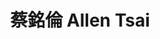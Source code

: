 ---
chinese_name: 蔡銘倫
english_name: Allen Tsai
title: 蔡銘倫 Allen Tsai
id: allentsai
collection: members
type: full-time research assistant
position: Full-time Research Assistant
department: 123
image_path: https://source.unsplash.com/collection/139386/600x600?a=.png
collection: members
photo: allentsai.jpg
blurb: 123
---